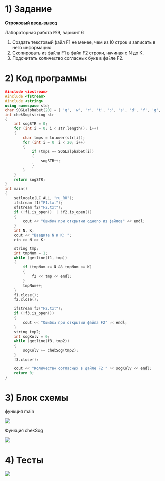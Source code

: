 # 1) Задание
**Строковый ввод-вывод** 

Лабораторная работа №9, вариант 6
1. Создать текстовый файл F1 не менее, чем из 10 строк и
записать в него информацию
2. Скопировать из файла F1 в файл F2 строки, начиная с N
до K.
3. Подсчитать количество согласных букв в файле F2.


# 2) Код программы

```cpp
﻿#include <iostream>
#include <fstream>
#include <string>
using namespace std;
char SOGLalphabet[20] = { 'q', 'w', 'r', 't', 'p', 's', 'd', 'f', 'g', 'h', 'j', 'k', 'l', 'z', 'x', 'c', 'v', 'b', 'n', 'm' };
int chekSog(string str) 
{
    int sogSTR = 0;
    for (int i = 0; i < str.length(); i++) 
    {
        char tmps = tolower(str[i]);
        for (int i = 0; i < 20; i++)
        {
            if (tmps == SOGLalphabet[i])
            {
                sogSTR++;
            }
        }
    }
    return sogSTR;
}
int main() 
{
    setlocale(LC_ALL, "ru_RU");
    ifstream f1("F1.txt");
    ofstream f2("F2.txt");
    if (!f1.is_open() || !f2.is_open())
    {
        cout << "Ошибка при открытии одного из файлов" << endl;
    }
    int N, K;
    cout << "Введите N и K: ";
    cin >> N >> K;

    string tmp;
    int tmpNum = 1;
    while (getline(f1, tmp))
    {
        if (tmpNum >= N && tmpNum <= K) 
        {
            f2 << tmp << endl;
        }
        tmpNum++;
    }
    f1.close();
    f2.close();

    ifstream f3("F2.txt");
    if (!f3.is_open()) 
    {
        cout << "Ошибка при открытии файла F2" << endl;
    }
    string tmp2;
    int sogKolv = 0;
    while (getline(f3, tmp2)) 
    {
        sogKolv += chekSog(tmp2);
    }
    f3.close();

    cout << "Количество согласных в файле F2 " << sogKolv << endl;
    return 0;
}
```

# 3) Блок схемы
функция main

<image src ="lab9_main.drawio.png">

Функция chekSog

<image src ="lab9_chek.drawio.png">

# 4) Тесты
<image src ="test1_lab5.png">
